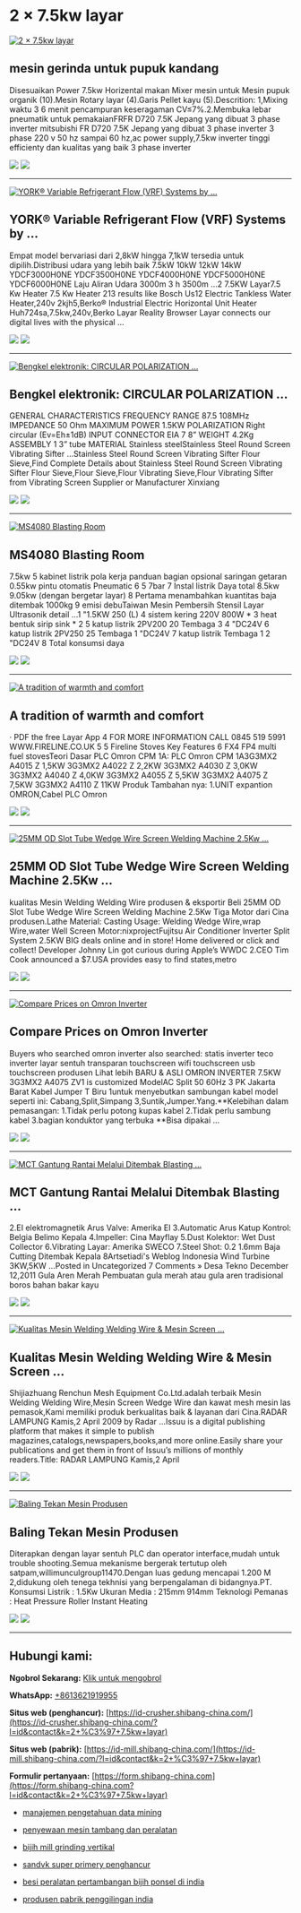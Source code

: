 # 2 × 7.5kw layar

<a href="https://swt.shibang-china.com/?l=id&img&k=2+%C3%97+7.5kw+layar" target="_blank">![2 × 7.5kw layar](http://static.shibang-china.com/all-800x300/992.jpg)</a>

## mesin gerinda untuk pupuk kandang
Disesuaikan Power 7.5kw Horizental makan Mixer mesin untuk Mesin pupuk organik (10).Mesin Rotary layar (4).Garis Pellet kayu (5).Descrition: 1,Mixing waktu 3 6 menit pencampuran keseragaman CV≤7%.2.Membuka lebar pneumatik untuk pemakaianFRFR D720 7.5K Jepang yang dibuat 3 phase inverter mitsubishi FR D720 7.5K Jepang yang dibuat 3 phase inverter 3 phase 220 v 50 hz sampai 60 hz,ac power supply,7.5kw inverter tinggi efficienty dan kualitas yang baik 3 phase inverter


<a href="https://whatsapp.shibangsoft.com/WhatsApp.php" target="_blank" title="WhatsApp">![](http://static.shibang-china.com/icon/whatsapp.png)</a> <a href="https://swt.shibang-china.com/?l=id&icon&k=2+%C3%97+7.5kw+layar" target="_blank">![](http://static.shibang-china.com/icon/chat-id.png)</a>

---

<a href="https://swt.shibang-china.com/?l=id&img&k=2+%C3%97+7.5kw+layar" target="_blank">![YORK® Variable Refrigerant Flow (VRF) Systems by …](http://static.shibang-china.com/all-800x300/68.jpg)</a>

## YORK® Variable Refrigerant Flow (VRF) Systems by …
Empat model bervariasi dari 2,8kW hingga 7,1kW tersedia untuk dipilih.Distribusi udara yang lebih baik 7.5kW 10kW 12kW 14kW YDCF3000H0NE YDCF3500H0NE YDCF4000H0NE YDCF5000H0NE YDCF6000H0NE Laju Aliran Udara 3000m 3 h 3500m …2 7.5KW Layar7.5 Kw Heater 7.5 Kw Heater 213 results like Bosch Us12 Electric Tankless Water Heater,240v 2kjh5,Berko® Industrial Electric Horizontal Unit Heater Huh724sa,7.5kw,240v,Berko Layar Reality Browser Layar connects our digital lives with the physical …


<a href="https://whatsapp.shibangsoft.com/WhatsApp.php" target="_blank" title="WhatsApp">![](http://static.shibang-china.com/icon/whatsapp.png)</a> <a href="https://swt.shibang-china.com/?l=id&icon&k=2+%C3%97+7.5kw+layar" target="_blank">![](http://static.shibang-china.com/icon/chat-id.png)</a>

---

<a href="https://swt.shibang-china.com/?l=id&img&k=2+%C3%97+7.5kw+layar" target="_blank">![Bengkel elektronik: CIRCULAR POLARIZATION …](http://static.shibang-china.com/all-800x300/1134.jpg)</a>

## Bengkel elektronik: CIRCULAR POLARIZATION …
GENERAL CHARACTERISTICS FREQUENCY RANGE 87.5 108MHz IMPEDANCE 50 Ohm MAXIMUM POWER 1.5KW POLARIZATION Right circular (Ev=Eh±1dB) INPUT CONNECTOR EIA 7 8” WEIGHT 4.2Kg ASSEMBLY 1 3” tube MATERIAL Stainless steelStainless Steel Round Screen Vibrating Sifter …Stainless Steel Round Screen Vibrating Sifter Flour Sieve,Find Complete Details about Stainless Steel Round Screen Vibrating Sifter Flour Sieve,Flour Sieve,Flour Vibrating Sieve,Flour Vibrating Sifter from Vibrating Screen Supplier or Manufacturer Xinxiang


<a href="https://whatsapp.shibangsoft.com/WhatsApp.php" target="_blank" title="WhatsApp">![](http://static.shibang-china.com/icon/whatsapp.png)</a> <a href="https://swt.shibang-china.com/?l=id&icon&k=2+%C3%97+7.5kw+layar" target="_blank">![](http://static.shibang-china.com/icon/chat-id.png)</a>

---

<a href="https://swt.shibang-china.com/?l=id&img&k=2+%C3%97+7.5kw+layar" target="_blank">![MS4080 Blasting Room](http://static.shibang-china.com/all-800x300/1508.jpg)</a>

## MS4080 Blasting Room
7.5kw 5 kabinet listrik pola kerja panduan bagian opsional saringan getaran 0.55kw pintu otomatis Pneumatic 6 5 7bar 7 Instal listrik Daya total 8.5kw 9.05kw (dengan bergetar layar) 8 Pertama menambahkan kuantitas baja ditembak 1000kg 9 emisi debuTaiwan Mesin Pembersih Stensil Layar Ultrasonik detail …1 "1.5KW 250 (L) 4 sistem kering 220V 800W * 3 heat bentuk sirip sink * 2 5 katup listrik 2PV200 20 Tembaga 3 4 "DC24V 6 katup listrik 2PV250 25 Tembaga 1 "DC24V 7 katup listrik Tembaga 1 2 "DC24V 8 Total konsumsi daya


<a href="https://whatsapp.shibangsoft.com/WhatsApp.php" target="_blank" title="WhatsApp">![](http://static.shibang-china.com/icon/whatsapp.png)</a> <a href="https://swt.shibang-china.com/?l=id&icon&k=2+%C3%97+7.5kw+layar" target="_blank">![](http://static.shibang-china.com/icon/chat-id.png)</a>

---

<a href="https://swt.shibang-china.com/?l=id&img&k=2+%C3%97+7.5kw+layar" target="_blank">![A tradition of warmth and comfort](http://static.shibang-china.com/all-800x300/1522.jpg)</a>

## A tradition of warmth and comfort
· PDF the free Layar App 4 FOR MORE INFORMATION CALL 0845 519 5991 WWW.FIRELINE.CO.UK 5 5 Fireline Stoves Key Features 6 FX4 FP4 multi fuel stovesTeori Dasar PLC Omron CPM 1A: PLC Omron CPM 1A3G3MX2 A4015 Z 1,5KW 3G3MX2 A4022 Z 2,2KW 3G3MX2 A4030 Z 3,0KW 3G3MX2 A4040 Z 4,0KW 3G3MX2 A4055 Z 5,5KW 3G3MX2 A4075 Z 7,5KW 3G3MX2 A4110 Z 11KW Produk Tambahan nya: 1.UNIT expantion OMRON,Cabel PLC Omron


<a href="https://whatsapp.shibangsoft.com/WhatsApp.php" target="_blank" title="WhatsApp">![](http://static.shibang-china.com/icon/whatsapp.png)</a> <a href="https://swt.shibang-china.com/?l=id&icon&k=2+%C3%97+7.5kw+layar" target="_blank">![](http://static.shibang-china.com/icon/chat-id.png)</a>

---

<a href="https://swt.shibang-china.com/?l=id&img&k=2+%C3%97+7.5kw+layar" target="_blank">![25MM OD Slot Tube Wedge Wire Screen Welding Machine 2.5Kw …](http://static.shibang-china.com/all-800x300/502.jpg)</a>

## 25MM OD Slot Tube Wedge Wire Screen Welding Machine 2.5Kw …
kualitas Mesin Welding Welding Wire produsen & eksportir Beli 25MM OD Slot Tube Wedge Wire Screen Welding Machine 2.5Kw Tiga Motor dari Cina produsen.Lathe Material: Casting Usage: Welding Wedge Wire,wrap Wire,water Well Screen Motor:nixprojectFujitsu Air Conditioner Inverter Split System 2.5KW BIG deals online and in store! Home delivered or click and collect! Developer Johnny Lin got curious during Apple’s WWDC 2.CEO Tim Cook announced a $7.USA provides easy to find states,metro


<a href="https://whatsapp.shibangsoft.com/WhatsApp.php" target="_blank" title="WhatsApp">![](http://static.shibang-china.com/icon/whatsapp.png)</a> <a href="https://swt.shibang-china.com/?l=id&icon&k=2+%C3%97+7.5kw+layar" target="_blank">![](http://static.shibang-china.com/icon/chat-id.png)</a>

---

<a href="https://swt.shibang-china.com/?l=id&img&k=2+%C3%97+7.5kw+layar" target="_blank">![Compare Prices on Omron Inverter](http://static.shibang-china.com/all-800x300/1484.jpg)</a>

## Compare Prices on Omron Inverter
Buyers who searched omron inverter also searched: statis inverter teco inverter layar sentuh transparan touchscreen wifi touchscreen usb touchscreen produsen Lihat lebih BARU & ASLI OMRON INVERTER 7.5KW 3G3MX2 A4075 ZV1 is customized ModelAC Split 50 60Hz 3 PK Jakarta Barat Kabel Jumper T Biru 1untuk menyebutkan sambungan kabel model seperti ini: Cabang,Split,Simpang 3,Suntik,Jumper.Yang.**Kelebihan dalam pemasangan: 1.Tidak perlu potong kupas kabel 2.Tidak perlu sambung kabel 3.bagian konduktor yang terbuka **Bisa dipakai …


<a href="https://whatsapp.shibangsoft.com/WhatsApp.php" target="_blank" title="WhatsApp">![](http://static.shibang-china.com/icon/whatsapp.png)</a> <a href="https://swt.shibang-china.com/?l=id&icon&k=2+%C3%97+7.5kw+layar" target="_blank">![](http://static.shibang-china.com/icon/chat-id.png)</a>

---

<a href="https://swt.shibang-china.com/?l=id&img&k=2+%C3%97+7.5kw+layar" target="_blank">![MCT Gantung Rantai Melalui Ditembak Blasting …](http://static.shibang-china.com/all-800x300/620.jpg)</a>

## MCT Gantung Rantai Melalui Ditembak Blasting …
2.EI elektromagnetik Arus Valve: Amerika EI 3.Automatic Arus Katup Kontrol: Belgia Belimo Kepala 4.Impeller: Cina Mayflay 5.Dust Kolektor: Wet Dust Collector 6.Vibrating Layar: Amerika SWECO 7.Steel Shot: 0.2 1.6mm Baja Cutting Ditembak Kepala 8Artsetiadi's Weblog Indonesia Wind Turbine 3KW,5KW …Posted in Uncategorized 7 Comments » Desa Tekno December 12,2011 Gula Aren Merah Pembuatan gula merah atau gula aren tradisional boros bahan bakar kayu


<a href="https://whatsapp.shibangsoft.com/WhatsApp.php" target="_blank" title="WhatsApp">![](http://static.shibang-china.com/icon/whatsapp.png)</a> <a href="https://swt.shibang-china.com/?l=id&icon&k=2+%C3%97+7.5kw+layar" target="_blank">![](http://static.shibang-china.com/icon/chat-id.png)</a>

---

<a href="https://swt.shibang-china.com/?l=id&img&k=2+%C3%97+7.5kw+layar" target="_blank">![Kualitas Mesin Welding Welding Wire & Mesin Screen …](http://static.shibang-china.com/all-800x300/1283.jpg)</a>

## Kualitas Mesin Welding Welding Wire & Mesin Screen …
Shijiazhuang Renchun Mesh Equipment Co.Ltd.adalah terbaik Mesin Welding Welding Wire,Mesin Screen Wedge Wire dan kawat mesh mesin las pemasok,Kami memiliki produk berkualitas baik & layanan dari Cina.RADAR LAMPUNG Kamis,2 April 2009 by Radar …Issuu is a digital publishing platform that makes it simple to publish magazines,catalogs,newspapers,books,and more online.Easily share your publications and get them in front of Issuu’s millions of monthly readers.Title: RADAR LAMPUNG Kamis,2 April


<a href="https://whatsapp.shibangsoft.com/WhatsApp.php" target="_blank" title="WhatsApp">![](http://static.shibang-china.com/icon/whatsapp.png)</a> <a href="https://swt.shibang-china.com/?l=id&icon&k=2+%C3%97+7.5kw+layar" target="_blank">![](http://static.shibang-china.com/icon/chat-id.png)</a>

---

<a href="https://swt.shibang-china.com/?l=id&img&k=2+%C3%97+7.5kw+layar" target="_blank">![Baling Tekan Mesin Produsen](http://static.shibang-china.com/all-800x300/1508.jpg)</a>

## Baling Tekan Mesin Produsen
Diterapkan dengan layar sentuh PLC dan operator interface,mudah untuk trouble shooting.Semua mekanisme bergerak tertutup oleh satpam,willimunculgroup11470.Dengan luas gedung mencapai 1.200 M 2,didukung oleh tenega tekhnisi yang berpengalaman di bidangnya.PT. Konsumsi Listrik : 1.5Kw Ukuran Media : 215mm 914mm Teknologi Pemanas : Heat Pressure Roller Instant Heating


<a href="https://whatsapp.shibangsoft.com/WhatsApp.php" target="_blank" title="WhatsApp">![](http://static.shibang-china.com/icon/whatsapp.png)</a> <a href="https://swt.shibang-china.com/?l=id&icon&k=2+%C3%97+7.5kw+layar" target="_blank">![](http://static.shibang-china.com/icon/chat-id.png)</a>

---
## Hubungi kami:

**Ngobrol Sekarang:** [Klik untuk mengobrol](https://swt.shibang-china.com?l=id&contact&k=2+%C3%97+7.5kw+layar)

**WhatsApp:**  [+8613621919955](https://whatsapp.shibangsoft.com/WhatsApp.php)

**Situs web (penghancur):** [https://id-crusher.shibang-china.com/](https://id-crusher.shibang-china.com/?l=id&contact&k=2+%C3%97+7.5kw+layar)

**Situs web (pabrik):** [https://id-mill.shibang-china.com/](https://id-mill.shibang-china.com/?l=id&contact&k=2+%C3%97+7.5kw+layar)

**Formulir pertanyaan:** [https://form.shibang-china.com](https://form.shibang-china.com?l=id&contact&k=2+%C3%97+7.5kw+layar)

* [manajemen pengetahuan data mining](../20/manajemen%20pengetahuan%20data%20mining.md)

* [penyewaan mesin tambang dan peralatan](../22/penyewaan%20mesin%20tambang%20dan%20peralatan.md)

* [bijih mill grinding vertikal](../20/bijih%20mill%20grinding%20vertikal.md)

* [sandvk super primery penghancur](../21/sandvk%20super%20primery%20penghancur.md)

* [besi peralatan pertambangan bijih ponsel di india](../22/besi%20peralatan%20pertambangan%20bijih%20ponsel%20di%20india.md)

* [produsen pabrik penggilingan india](../21/produsen%20pabrik%20penggilingan%20india.md)